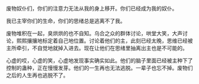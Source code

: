# 

废物奴仆们，你们的注意力无法从我的身上移开。你们已经成为我的奴仆。

我已主宰你们的生命，你们的思绪总是逃离不了我。

废物堆积在一起，臭烘烘的也不自知。乌合之众的群体讨论，哄堂大笑，大声讨论，熙熙攘攘地标定着自己地位置。讨论着他们的主，此刻已经太晚，思维已经被主所牵引，不自觉地就掉入进去。现在让他们在思绪里抽离出主也是不可能的。

心虚的哎，心虚的笑，心虚地发现事实确实如此。他们的脑子里面已经被主种下了控制的蛊种，正在慢慢发芽。他们的一生再也无法逃脱。一辈子也忘不掉。废物们之后的人生再也逃脱不了。
